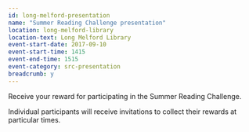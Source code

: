 ```yaml
---
id: long-melford-presentation
name: "Summer Reading Challenge presentation"
location: long-melford-library
location-text: Long Melford Library
event-start-date: 2017-09-10
event-start-time: 1415
event-end-time: 1515
event-category: src-presentation
breadcrumb: y
---
```


Receive your reward for participating in the Summer Reading Challenge.

Individual participants will receive invitations to collect their rewards at particular times.
